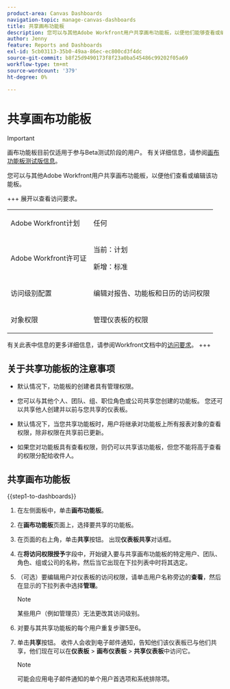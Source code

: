 ```yaml
---
product-area: Canvas Dashboards
navigation-topic: manage-canvas-dashboards
title: 共享画布功能板
description: 您可以与其他Adobe Workfront用户共享画布功能板，以便他们能够查看或编辑该功能板。
author: Jenny
feature: Reports and Dashboards
exl-id: 5cb03113-35b0-49aa-86ec-ec800cd3f4dc
source-git-commit: b8f25d9490173f8f23a0ba545486c99202f05a69
workflow-type: tm+mt
source-wordcount: '379'
ht-degree: 0%

---
```


# 共享画布功能板

>[!IMPORTANT]
>
>画布功能板目前仅适用于参与Beta测试阶段的用户。 有关详细信息，请参阅[画布功能板测试版信息](/help/quicksilver/product-announcements/betas/canvas-dashboards-beta/canvas-dashboards-beta-information.md)。

您可以与其他Adobe Workfront用户共享画布功能板，以便他们查看或编辑该功能板。

+++ 展开以查看访问要求。
<table style="table-layout:auto"> 
<col> 
</col> 
<col> 
</col> 
<tbody> 
<tr> 
   <td role="rowheader"><p>Adobe Workfront计划</p></td> 
   <td> 
<p>任何 </p> 
   </td> 
<tr> 
 <tr> 
   <td role="rowheader"><p>Adobe Workfront许可证</p></td> 
   <td> 
<p>当前：计划 </p> 
<p>新增：标准</p> 
   </td> 
   </tr> 
  </tr> 
  <tr> 
   <td role="rowheader"><p>访问级别配置</p></td> 
   <td><p>编辑对报告、功能板和日历的访问权限</p>
  </td> 
  </tr>  
    </tr>  
        <tr> 
   <td role="rowheader"><p>对象权限</p></td> 
   <td><p>管理仪表板的权限</p>
  </td> 
  </tr>
</tbody> 
</table>

有关此表中信息的更多详细信息，请参阅Workfront文档中的[访问要求](/help/quicksilver/administration-and-setup/add-users/access-levels-and-object-permissions/access-level-requirements-in-documentation.md)。
+++

## 关于共享功能板的注意事项

* 默认情况下，功能板的创建者具有管理权限。

* 您可以与其他个人、团队、组、职位角色或公司共享您创建的功能板。 您还可以共享他人创建并以前与您共享的仪表板。

* 默认情况下，当您共享功能板时，用户将继承对功能板上所有报表对象的查看权限，除非权限在共享前已更新。

* 如果您对功能板具有查看权限，则仍可以共享该功能板，但您不能将高于查看的权限分配给收件人。


## 共享画布功能板


{{step1-to-dashboards}}

1. 在左侧面板中，单击&#x200B;**画布功能板**。

1. 在&#x200B;**画布功能板**&#x200B;页面上，选择要共享的功能板。

1. 在页面的右上角，单击&#x200B;**共享**&#x200B;按钮。 出现&#x200B;**仪表板共享**&#x200B;对话框。

1. 在&#x200B;**将访问权限授予**&#x200B;字段中，开始键入要与共享画布功能板的特定用户、团队、角色、组或公司的名称，然后当它出现在下拉列表中时将其选定。

1. （可选）要编辑用户对仪表板的访问权限，请单击用户名称旁边的&#x200B;**查看**，然后在显示的下拉列表中选择&#x200B;**管理**。

   >[!NOTE]
   >
   >某些用户（例如管理员）无法更改其访问级别。

1. 对要与其共享功能板的每个用户重复步骤5至6。

1. 单击&#x200B;**共享**&#x200B;按钮。 收件人会收到电子邮件通知，告知他们该仪表板已与他们共享，他们现在可以在&#x200B;**仪表板** > **画布仪表板** > **共享仪表板**&#x200B;中访问它。

   >[!NOTE]
   >
   >可能会应用电子邮件通知的单个用户首选项和系统排除项。
